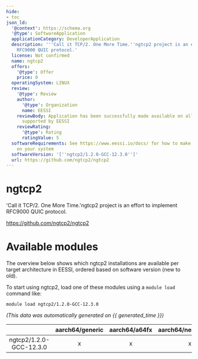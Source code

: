 ```yaml
---
hide:
- toc
json_ld:
  '@context': https://schema.org
  '@type': SoftwareApplication
  applicationCategory: DeveloperApplication
  description: '''Call it TCP/2. One More Time.''ngtcp2 project is an effort to implement
    RFC9000 QUIC protocol.'
  license: Not confirmed
  name: ngtcp2
  offers:
    '@type': Offer
    price: 0
  operatingSystem: LINUX
  review:
    '@type': Review
    author:
      '@type': Organization
      name: EESSI
    reviewBody: Application has been successfully made available on all architectures
      supported by EESSI
    reviewRating:
      '@type': Rating
      ratingValue: 5
  softwareRequirements: See https://www.eessi.io/docs/ for how to make EESSI available
    on your system
  softwareVersion: '[''ngtcp2/1.2.0-GCC-12.3.0'']'
  url: https://github.com/ngtcp2/ngtcp2
---
```


ngtcp2
======


'Call it TCP/2. One More Time.'ngtcp2 project is an effort to implement RFC9000 QUIC protocol.

https://github.com/ngtcp2/ngtcp2
# Available modules


The overview below shows which ngtcp2 installations are available per target architecture in EESSI, ordered based on software version (new to old).

To start using ngtcp2, load one of these modules using a `module load` command like:

```shell
module load ngtcp2/1.2.0-GCC-12.3.0
```

*(This data was automatically generated on {{ generated_time }})*

| |aarch64/generic|aarch64/a64fx|aarch64/neoverse_n1|aarch64/neoverse_v1|aarch64/nvidia/grace|x86_64/generic|x86_64/amd/zen2|x86_64/amd/zen3|x86_64/amd/zen4|x86_64/intel/cascadelake|x86_64/intel/haswell|x86_64/intel/icelake|x86_64/intel/sapphirerapids|x86_64/intel/skylake_avx512|
| :---: | :---: | :---: | :---: | :---: | :---: | :---: | :---: | :---: | :---: | :---: | :---: | :---: | :---: | :---: |
|ngtcp2/1.2.0-GCC-12.3.0|x|x|x|x|x|x|x|x|x|x|x|x|x|x|
